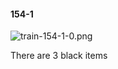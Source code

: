 #### 154-1
![train-154-1-0.png](https://github.com/lil-lab/nlvr/raw/master/nlvr/train/images/16/train-154-1-0.png "train-154-1-0.png")

There  are 3 black items